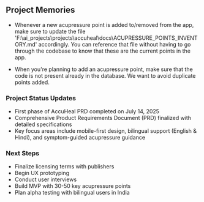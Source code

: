 ## Project Memories

* Whenever a new acupressure point is added to/removed from the app, make sure to update the file 'F:\ai_projects\projects\accuheal\docs\ACUPRESSURE_POINTS_INVENTORY.md' accordingly. You can reference that file without having to go through the codebase to know that these are the current points in the app.

* When you're planning to add an acupressure point, make sure that the code is not present already in the database. We want to avoid duplicate points added.

### Project Status Updates
* First phase of AccuHeal PRD completed on July 14, 2025
* Comprehensive Product Requirements Document (PRD) finalized with detailed specifications
* Key focus areas include mobile-first design, bilingual support (English & Hindi), and symptom-guided acupressure guidance

### Next Steps
* Finalize licensing terms with publishers
* Begin UX prototyping
* Conduct user interviews
* Build MVP with 30-50 key acupressure points
* Plan alpha testing with bilingual users in India